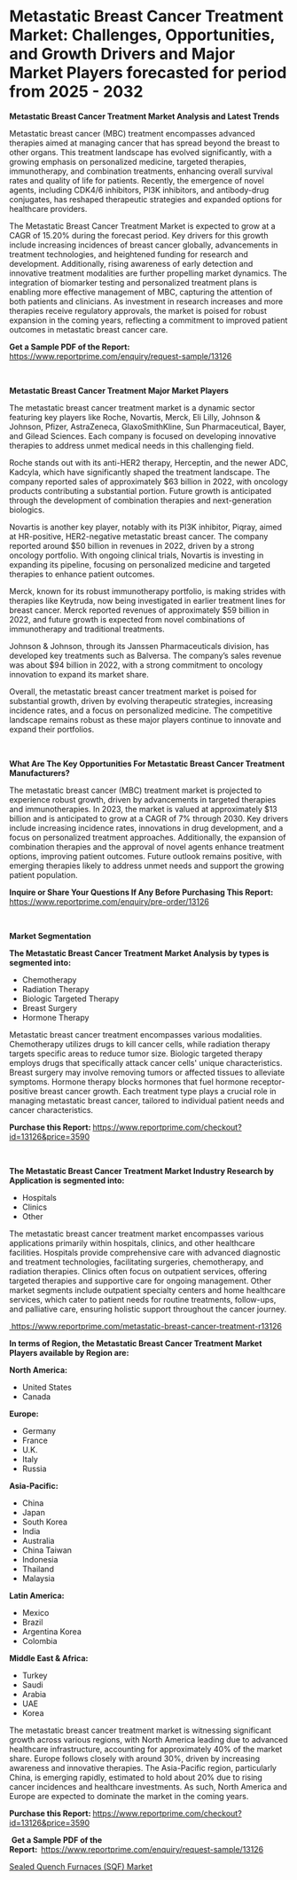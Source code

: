 <p><h1>Metastatic Breast Cancer Treatment Market: Challenges, Opportunities, and Growth Drivers and Major Market Players forecasted for period from 2025 - 2032</h1></p><p><strong>Metastatic Breast Cancer Treatment Market Analysis and Latest Trends</strong></p>
<p><p>Metastatic breast cancer (MBC) treatment encompasses advanced therapies aimed at managing cancer that has spread beyond the breast to other organs. This treatment landscape has evolved significantly, with a growing emphasis on personalized medicine, targeted therapies, immunotherapy, and combination treatments, enhancing overall survival rates and quality of life for patients. Recently, the emergence of novel agents, including CDK4/6 inhibitors, PI3K inhibitors, and antibody-drug conjugates, has reshaped therapeutic strategies and expanded options for healthcare providers.</p><p>The Metastatic Breast Cancer Treatment Market is expected to grow at a CAGR of 15.20% during the forecast period. Key drivers for this growth include increasing incidences of breast cancer globally, advancements in treatment technologies, and heightened funding for research and development. Additionally, rising awareness of early detection and innovative treatment modalities are further propelling market dynamics. The integration of biomarker testing and personalized treatment plans is enabling more effective management of MBC, capturing the attention of both patients and clinicians. As investment in research increases and more therapies receive regulatory approvals, the market is poised for robust expansion in the coming years, reflecting a commitment to improved patient outcomes in metastatic breast cancer care.</p></p>
<p><strong>Get a Sample PDF of the Report:&nbsp;</strong> <a href="https://www.reportprime.com/enquiry/request-sample/13126?utm_campaign=3454&utm_medium=2&utm_source=Github&utm_content=ia&utm_term=19032025&utm_id=metastatic-breast-cancer-treatment">https://www.reportprime.com/enquiry/request-sample/13126</a></p>
<p>&nbsp;</p>
<p><strong>Metastatic Breast Cancer Treatment Major Market Players</strong></p>
<p><p>The metastatic breast cancer treatment market is a dynamic sector featuring key players like Roche, Novartis, Merck, Eli Lilly, Johnson & Johnson, Pfizer, AstraZeneca, GlaxoSmithKline, Sun Pharmaceutical, Bayer, and Gilead Sciences. Each company is focused on developing innovative therapies to address unmet medical needs in this challenging field.</p><p>Roche stands out with its anti-HER2 therapy, Herceptin, and the newer ADC, Kadcyla, which have significantly shaped the treatment landscape. The company reported sales of approximately $63 billion in 2022, with oncology products contributing a substantial portion. Future growth is anticipated through the development of combination therapies and next-generation biologics.</p><p>Novartis is another key player, notably with its PI3K inhibitor, Piqray, aimed at HR-positive, HER2-negative metastatic breast cancer. The company reported around $50 billion in revenues in 2022, driven by a strong oncology portfolio. With ongoing clinical trials, Novartis is investing in expanding its pipeline, focusing on personalized medicine and targeted therapies to enhance patient outcomes.</p><p>Merck, known for its robust immunotherapy portfolio, is making strides with therapies like Keytruda, now being investigated in earlier treatment lines for breast cancer. Merck reported revenues of approximately $59 billion in 2022, and future growth is expected from novel combinations of immunotherapy and traditional treatments.</p><p>Johnson & Johnson, through its Janssen Pharmaceuticals division, has developed key treatments such as Balversa. The company’s sales revenue was about $94 billion in 2022, with a strong commitment to oncology innovation to expand its market share.</p><p>Overall, the metastatic breast cancer treatment market is poised for substantial growth, driven by evolving therapeutic strategies, increasing incidence rates, and a focus on personalized medicine. The competitive landscape remains robust as these major players continue to innovate and expand their portfolios.</p></p>
<p>&nbsp;</p>
<p><strong>What Are The Key Opportunities For Metastatic Breast Cancer Treatment Manufacturers?</strong></p>
<p><p>The metastatic breast cancer (MBC) treatment market is projected to experience robust growth, driven by advancements in targeted therapies and immunotherapies. In 2023, the market is valued at approximately $13 billion and is anticipated to grow at a CAGR of 7% through 2030. Key drivers include increasing incidence rates, innovations in drug development, and a focus on personalized treatment approaches. Additionally, the expansion of combination therapies and the approval of novel agents enhance treatment options, improving patient outcomes. Future outlook remains positive, with emerging therapies likely to address unmet needs and support the growing patient population.</p></p>
<p><strong>Inquire or Share Your Questions If Any Before Purchasing This Report:</strong> <a href="https://www.reportprime.com/enquiry/pre-order/13126?utm_campaign=3454&utm_medium=2&utm_source=Github&utm_content=ia&utm_term=19032025&utm_id=metastatic-breast-cancer-treatment">https://www.reportprime.com/enquiry/pre-order/13126</a></p>
<p>&nbsp;</p>
<p><strong>Market Segmentation</strong></p>
<p><strong>The Metastatic Breast Cancer Treatment Market Analysis by types is segmented into:</strong></p>
<p><ul><li>Chemotherapy</li><li>Radiation Therapy</li><li>Biologic Targeted Therapy</li><li>Breast Surgery</li><li>Hormone Therapy</li></ul></p>
<p><p>Metastatic breast cancer treatment encompasses various modalities. Chemotherapy utilizes drugs to kill cancer cells, while radiation therapy targets specific areas to reduce tumor size. Biologic targeted therapy employs drugs that specifically attack cancer cells' unique characteristics. Breast surgery may involve removing tumors or affected tissues to alleviate symptoms. Hormone therapy blocks hormones that fuel hormone receptor-positive breast cancer growth. Each treatment type plays a crucial role in managing metastatic breast cancer, tailored to individual patient needs and cancer characteristics.</p></p>
<p><strong>Purchase this Report:&nbsp;</strong><a href="https://www.reportprime.com/checkout?id=13126&price=3590&utm_campaign=3454&utm_medium=2&utm_source=Github&utm_content=ia&utm_term=19032025&utm_id=metastatic-breast-cancer-treatment">https://www.reportprime.com/checkout?id=13126&price=3590</a></p>
<p>&nbsp;</p>
<p><strong>The Metastatic Breast Cancer Treatment Market Industry Research by Application is segmented into:</strong></p>
<p><ul><li>Hospitals</li><li>Clinics</li><li>Other</li></ul></p>
<p><p>The metastatic breast cancer treatment market encompasses various applications primarily within hospitals, clinics, and other healthcare facilities. Hospitals provide comprehensive care with advanced diagnostic and treatment technologies, facilitating surgeries, chemotherapy, and radiation therapies. Clinics often focus on outpatient services, offering targeted therapies and supportive care for ongoing management. Other market segments include outpatient specialty centers and home healthcare services, which cater to patient needs for routine treatments, follow-ups, and palliative care, ensuring holistic support throughout the cancer journey.</p></p>
<p><a href="https://www.reportprime.com/metastatic-breast-cancer-treatment-r13126?utm_campaign=3454&utm_medium=2&utm_source=Github&utm_content=ia&utm_term=19032025&utm_id=metastatic-breast-cancer-treatment">&nbsp;https://www.reportprime.com/metastatic-breast-cancer-treatment-r13126</a></p>
<p><strong>In terms of Region, the Metastatic Breast Cancer Treatment Market Players available by Region are:</strong></p>
<p>
    <p> <strong> North America: </strong>
        <ul>
            <li>United States</li>
            <li>Canada</li>
        </ul>
        </p> 
    <p> <strong> Europe: </strong>
        <ul>
            <li>Germany</li>
            <li>France</li>
            <li>U.K.</li>
            <li>Italy</li>
            <li>Russia</li>
        </ul>
        </p> 
    <p> <strong> Asia-Pacific: </strong>
        <ul>
            <li>China</li>
            <li>Japan</li>
            <li>South Korea</li>
            <li>India</li>
            <li>Australia</li>
            <li>China Taiwan</li>
            <li>Indonesia</li>
            <li>Thailand</li>
            <li>Malaysia</li>
        </ul>
        </p> 
    <p> <strong> Latin America: </strong>
        <ul>
            <li>Mexico</li>
            <li>Brazil</li>
            <li>Argentina Korea</li>
            <li>Colombia</li>
        </ul>
        </p> 
    <p> <strong> Middle East & Africa: </strong>
        <ul>
            <li>Turkey</li>
            <li>Saudi</li>
            <li>Arabia</li>
            <li>UAE</li>
            <li>Korea</li>
        </ul>
    </p>
    </p>
<p><p>The metastatic breast cancer treatment market is witnessing significant growth across various regions, with North America leading due to advanced healthcare infrastructure, accounting for approximately 40% of the market share. Europe follows closely with around 30%, driven by increasing awareness and innovative therapies. The Asia-Pacific region, particularly China, is emerging rapidly, estimated to hold about 20% due to rising cancer incidences and healthcare investments. As such, North America and Europe are expected to dominate the market in the coming years.</p></p>
<p><strong>Purchase this Report: </strong><a href="https://www.reportprime.com/checkout?id=13126&price=3590&utm_campaign=3454&utm_medium=2&utm_source=Github&utm_content=ia&utm_term=19032025&utm_id=metastatic-breast-cancer-treatment">https://www.reportprime.com/checkout?id=13126&price=3590</a></p>
<p>&nbsp;<strong>Get a Sample PDF of the Report:&nbsp;&nbsp;</strong><a href="https://www.reportprime.com/enquiry/request-sample/13126?utm_campaign=3454&utm_medium=2&utm_source=Github&utm_content=ia&utm_term=19032025&utm_id=metastatic-breast-cancer-treatment">https://www.reportprime.com/enquiry/request-sample/13126</a></p>
<p><strong></strong></p>
<p><p><a href="https://github.com/ifsahvadenah/Market-Research-Report-List-1/blob/main/sealed-quench-furnaces-sqf-market.md?utm_campaign=3454&utm_medium=2&utm_source=Github&utm_content=ia&utm_term=19032025&utm_id=metastatic-breast-cancer-treatment">Sealed Quench Furnaces (SQF) Market</a></p></p>